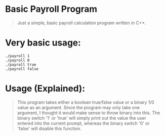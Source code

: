 # Basic Payroll Program
> Just a simple, basic payroll calculation program written in C++.

# Very basic usage:
```
./payroll 1
./payroll 0
./payroll true
./payroll false
```

# Usage (Explained):
> This program takes either a boolean true/false value or a binary 1/0 value as an argument. Since the program may only take one argument, I thought it would make sense to throw binary into this.
> The binary switch '1' or 'true' will simply print out the value the user entered into the current prompt, whereas the binary switch '0' or 'false' will disable this function.

